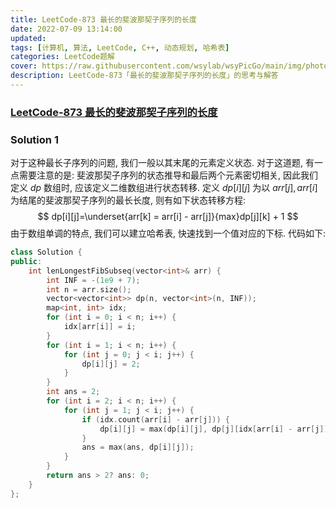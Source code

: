 ```yaml
---
title: LeetCode-873 最长的斐波那契子序列的长度 
date: 2022-07-09 13:14:00
updated:
tags: [计算机, 算法, LeetCode, C++, 动态规划, 哈希表]
categories: LeetCode题解
cover: https://raw.githubusercontent.com/wsylab/wsyPicGo/main/img/photo-1494935362342-566c6d6e75b5
description: LeetCode-873「最长的斐波那契子序列的长度」的思考与解答
---
```

### [LeetCode-873 最长的斐波那契子序列的长度](https://leetcode.cn/problems/length-of-longest-fibonacci-subsequence/)

### Solution 1
对于这种最长子序列的问题, 我们一般以其末尾的元素定义状态. 对于这道题, 有一点需要注意的是: 斐波那契子序列的状态推导和最后两个元素密切相关, 因此我们定义 $dp$ 数组时, 应该定义二维数组进行状态转移. 定义 $dp[i][j]$ 为以 $arr[j], arr[i]$ 为结尾的斐波那契子序列的最长长度, 则有如下状态转移方程:
$$
dp[i][j]=\underset{arr[k] = arr[i] - arr[j]}{max}dp[j][k] + 1
$$
由于数组单调的特点, 我们可以建立哈希表, 快速找到一个值对应的下标.
代码如下:
```C++
class Solution {
public:
    int lenLongestFibSubseq(vector<int>& arr) {
        int INF = -(1e9 + 7);
        int n = arr.size();
        vector<vector<int>> dp(n, vector<int>(n, INF));
        map<int, int> idx;
        for (int i = 0; i < n; i++) {
            idx[arr[i]] = i;
        }
        for (int i = 1; i < n; i++) {
            for (int j = 0; j < i; j++) {
                dp[i][j] = 2;
            }
        }
        int ans = 2;
        for (int i = 2; i < n; i++) {
            for (int j = 1; j < i; j++) {
                if (idx.count(arr[i] - arr[j])) {
                    dp[i][j] = max(dp[i][j], dp[j][idx[arr[i] - arr[j]]] + 1);
                }
                ans = max(ans, dp[i][j]);
            }
        }
        return ans > 2? ans: 0;
    }
};
```